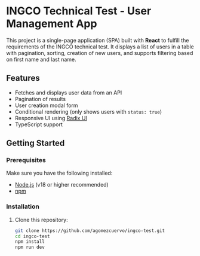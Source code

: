# INGCO Technical Test - User Management App

This project is a single-page application (SPA) built with **React** to fulfill the requirements of the INGCO technical test. It displays a list of users in a table with pagination, sorting, creation of new users, and supports filtering based on first name and last name.

## Features

- Fetches and displays user data from an API
- Pagination of results
- User creation modal form
- Conditional rendering (only shows users with `status: true`)
- Responsive UI using [Radix UI](https://www.radix-ui.com/)
- TypeScript support

## Getting Started

### Prerequisites

Make sure you have the following installed:

- [Node.js](https://nodejs.org/) (v18 or higher recommended)
- [npm](https://www.npmjs.com/)

### Installation

1. Clone this repository:

   ```bash
   git clone https://github.com/agomezcuervo/ingco-test.git
   cd ingco-test
   npm install
   npm run dev
